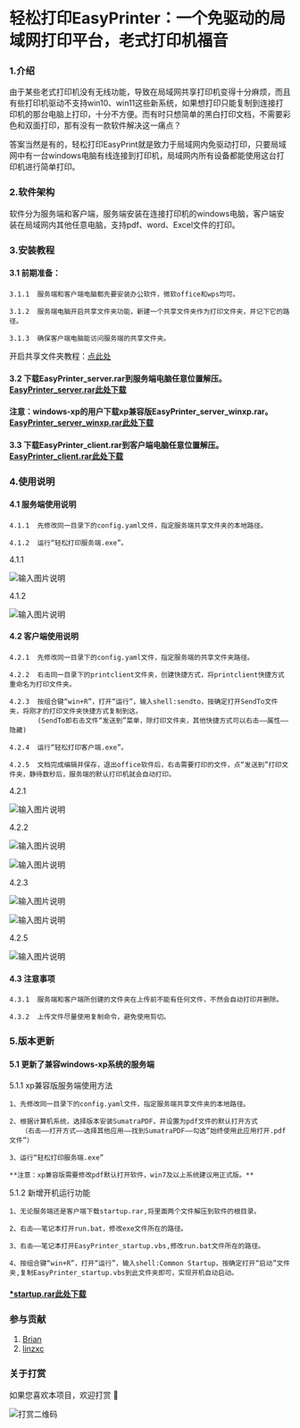 # 轻松打印EasyPrinter：一个免驱动的局域网打印平台，老式打印机福音

### 1.介绍
由于某些老式打印机没有无线功能，导致在局域网共享打印机变得十分麻烦，而且有些打印机驱动不支持win10、win11这些新系统，如果想打印只能复制到连接打印机的那台电脑上打印，十分不方便。而有时只想简单的黑白打印文档，不需要彩色和双面打印，那有没有一款软件解决这一痛点？
   
答案当然是有的，轻松打印EasyPrint就是致力于局域网内免驱动打印，只要局域网中有一台windows电脑有线连接到打印机，局域网内所有设备都能使用这台打印机进行简单打印。


### 2.软件架构
软件分为服务端和客户端，服务端安装在连接打印机的windows电脑，客户端安装在局域网内其他任意电脑，支持pdf、word、Excel文件的打印。



### 3.安装教程

#### 3.1   前期准备：

```
3.1.1  服务端和客户端电脑都先要安装办公软件，微软office和wps均可。

3.1.2  服务端电脑开启共享文件夹功能，新建一个共享文件夹作为打印文件夹，并记下它的路径。

3.1.3  确保客户端电脑能访问服务端的共享文件夹。

```
开启共享文件夹教程：[点此处](https://zhuanlan.zhihu.com/p/402820328)
#### 3.2   下载EasyPrinter_server.rar到服务端电脑任意位置解压。[EasyPrinter_server.rar此处下载](https://cowtransfer.com/s/4e5b7e4acdd54a)
####       注意：windows-xp的用户下载xp兼容版EasyPrinter_server_winxp.rar。[EasyPrinter_server_winxp.rar此处下载](https://cowtransfer.com/s/a968ebcd312743)

#### 3.3   下载EasyPrinter_client.rar到客户端电脑任意位置解压。[EasyPrinter_client.rar此处下载](https://cowtransfer.com/s/f6cb3b27e79d4b)
           
### 4.使用说明

#### 4.1   服务端使用说明

```
4.1.1  先修改同一目录下的config.yaml文件，指定服务端共享文件夹的本地路径。

4.1.2  运行“轻松打印服务端.exe”。

```
4.1.1

![输入图片说明](2022168.png)

4.1.2

![输入图片说明](2022169.png)

#### 4.2   客户端使用说明


```
4.2.1  先修改同一目录下的config.yaml文件，指定服务端的共享文件夹路径。

4.2.2  右击同一目录下的printclient文件夹，创建快捷方式，将printclient快捷方式重命名为打印文件夹。

4.2.3  按组合键“win+R”，打开“运行”，输入shell:sendto，按确定打开SendTo文件夹，将刚才的打印文件夹快捷方式复制到这。
       (SendTo即右击文件“发送到”菜单，除打印文件夹，其他快捷方式可以右击——属性——隐藏)

4.2.4  运行“轻松打印客户端.exe”。

4.2.5  文档完成编辑并保存，退出office软件后，右击需要打印的文件，点“发送到”打印文件夹，静待数秒后，服务端的默认打印机就会自动打印。

```

4.2.1

![输入图片说明](2022170.png)

4.2.2

![输入图片说明](2022171.png)


![输入图片说明](2022172.png)

4.2.3

![输入图片说明](2022173.png)

![输入图片说明](2022173-1.png)

4.2.5

![输入图片说明](2022174.png)

#### 4.3   注意事项

```
4.3.1  服务端和客户端所创建的文件夹在上传前不能有任何文件，不然会自动打印并删除。

4.3.2  上传文件尽量使用复制命令，避免使用剪切。

```
### 5.版本更新
#### 5.1   更新了兼容windows-xp系统的服务端
5.1.1   xp兼容版服务端使用方法

```
1、先修改同一目录下的config.yaml文件，指定服务端共享文件夹的本地路径。

2、根据计算机系统，选择版本安装SumatraPDF，并设置为pdf文件的默认打开方式
   （右击——打开方式——选择其他应用——找到SumatraPDF——勾选“始终使用此应用打开.pdf文件”）

3、运行“轻松打印服务端.exe”

**注意：xp兼容版需要修改pdf默认打开软件，win7及以上系统建议用正式版。** 
```
5.1.2   新增开机运行功能

```
1、无论服务端还是客户端下载startup.rar,将里面两个文件解压到软件的根目录。

2、右击——笔记本打开run.bat，修改exe文件所在的路径。

3、右击——笔记本打开EasyPrinter_startup.vbs,修改run.bat文件所在的路径。

4、按组合键“win+R”，打开“运行”，输入shell:Common Startup，按确定打开“启动”文件夹,复制EasyPrinter_startup.vbs到此文件夹即可，实现开机自动启动。
```
####  [*startup.rar此处下载](https://cowtransfer.com/s/b48e8919bf4344)



### 参与贡献

1.  [Brian](https://bzsln.cn/)
2.  [linzxc](https://gitee.com/linzxc)

### 关于打赏
如果您喜欢本项目，欢迎打赏 :gift_heart: 

![打赏二维码](2022166.jpg)


